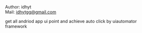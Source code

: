 Author: idhyt  
Mail: idhytgg@gmail.com

get all andriod app ui point and achieve auto click by uiautomator framework
